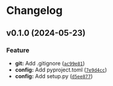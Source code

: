# Changelog

<!--next-version-placeholder-->

## v0.1.0 (2024-05-23)

### Feature

* **git:** Add .gitignore ([`ac99e81`](https://github.com/EkaterinaLevashova/request-builder/commit/ac99e8194527fe038a85a05dd318dd3c82a2a0a1))
* **config:** Add pyproject.toml ([`7e9d4cc`](https://github.com/EkaterinaLevashova/request-builder/commit/7e9d4cc8815ea6320d66069f049dd24319676291))
* **config:** Add setup.py ([`d5ee877`](https://github.com/EkaterinaLevashova/request-builder/commit/d5ee8778076be7843371432825c3102891220e2b))
